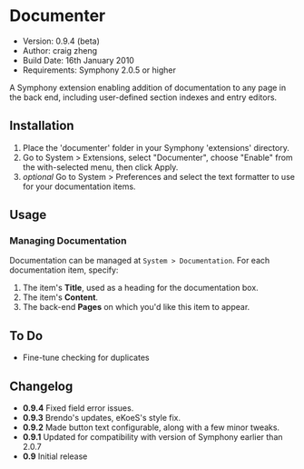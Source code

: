 # Documenter

- Version: 0.9.4 (beta)
- Author: craig zheng
- Build Date: 16th January 2010
- Requirements: Symphony 2.0.5 or higher

A Symphony extension enabling addition of documentation to any page in the back end, including user-defined section indexes and entry editors.

## Installation

1. Place the 'documenter' folder in your Symphony 'extensions' directory.
2. Go to System > Extensions, select "Documenter", choose "Enable" from the with-selected menu, then click Apply.
3. _optional_ Go to System > Preferences and select the text formatter to use for your documentation items.

## Usage

### Managing Documentation

Documentation can be managed at `System > Documentation`. For each documentation item, specify:

1. The item's **Title**, used as a heading for the documentation box.
2. The item's **Content**.
3. The back-end **Pages** on which you'd like this item to appear.

## To Do

- Fine-tune checking for duplicates

## Changelog

- **0.9.4** Fixed field error issues.
- **0.9.3** Brendo's updates, eKoeS's style fix.
- **0.9.2** Made button text configurable, along with a few minor tweaks.
- **0.9.1** Updated for compatibility with version of Symphony earlier than 2.0.7
- **0.9** Initial release
